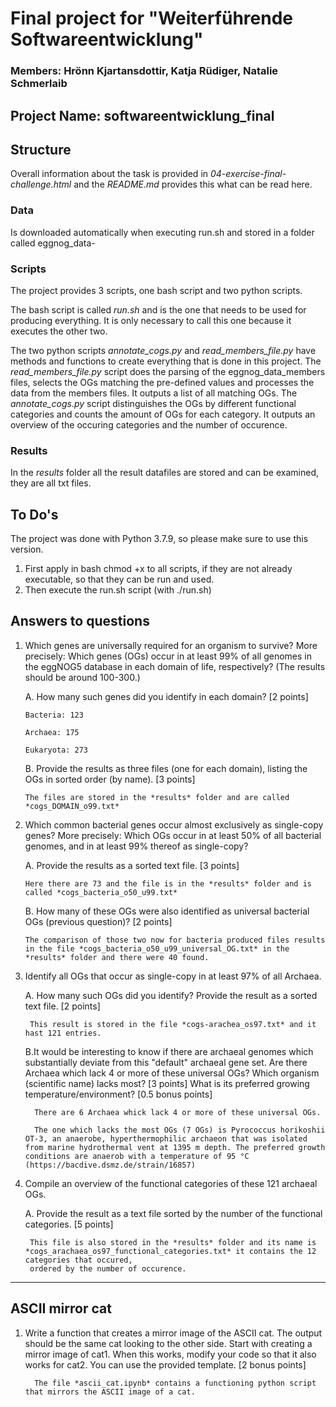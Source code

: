 # Final project for "Weiterführende Softwareentwicklung"

### Members: Hrönn Kjartansdottir, Katja Rüdiger, Natalie Schmerlaib

## Project Name: softwareentwicklung_final

## Structure
Overall information about the task is provided in *04-exercise-final-challenge.html* and the *README.md* provides this what can be read here.

### Data
Is downloaded automatically when executing run.sh and stored in a folder called eggnog_data-

### Scripts
The project provides 3 scripts, one bash script and two python scripts.

The bash script is called *run.sh* and is the one that needs to be used for producing everything. It is only necessary to call this one because it executes the other two.

The two python scripts *annotate_cogs.py* and *read_members_file.py* have methods and functions to create everything that is done in this project. The *read_members_file.py* script does the parsing of the eggnog_data_members files, selects the OGs matching the pre-defined values and processes the data from the members files. It outputs a list of all matching OGs. The *annotate_cogs.py* script distinguishes the OGs by different functional categories and counts the amount of OGs for each category. It outputs an overview of the occuring categories and the number of occurence.

### Results

In the *results* folder all the result datafiles are stored and can be examined, they are all txt files.


## To Do's

The project was done with Python 3.7.9, so please make sure to use this version.

1. First apply in bash chmod +x to all scripts, if they are not already executable, so that they can be run and used.
2. Then execute the run.sh script (with ./run.sh)


## Answers to questions

1. Which genes are universally required for an organism to survive? More precisely: Which genes (OGs) occur in at least 99% of all genomes in the eggNOG5 database in each domain of life, respectively? (The results should be around 100-300.)

   A. How many such genes did you identify in each domain? [2 points]
       
       Bacteria: 123
       
       Archaea: 175
       
       Eukaryota: 273
   
   
   B. Provide the results as three files (one for each domain), listing the OGs in sorted order (by name). [3 points]
       
       The files are stored in the *results* folder and are called *cogs_DOMAIN_o99.txt*
       


2. Which common bacterial genes occur almost exclusively as single-copy genes? More precisely: Which OGs occur in at least 50% of all bacterial genomes, and in at least 99% thereof as single-copy?

   A. Provide the results as a sorted text file. [3 points]
       
       Here there are 73 and the file is in the *results* folder and is called *cogs_bacteria_o50_u99.txt*
       
   B. How many of these OGs were also identified as universal bacterial OGs (previous question)? [2 points]
   
       The comparison of those two now for bacteria produced files results in the file *cogs_bacteria_o50_u99_universal_OG.txt* in the *results* folder and there were 40 found.



3. Identify all OGs that occur as single-copy in at least 97% of all Archaea.

    A. How many such OGs did you identify? Provide the result as a sorted text file. [2 points]
        
        This result is stored in the file *cogs-arachea_os97.txt* and it hast 121 entries.
    
    B.It would be interesting to know if there are archaeal genomes which substantially deviate from this "default" archaeal gene set. Are there Archaea which lack 4 or more of these universal OGs? Which organism (scientific name) lacks most? [3 points] What is its preferred growing temperature/environment? [0.5 bonus points]
    
         There are 6 Archaea whick lack 4 or more of these universal OGs.
         
         The one which lacks the most OGs (7 OGs) is Pyrococcus horikoshii OT-3, an anaerobe, hyperthermophilic archaeon that was isolated from marine hydrothermal vent at 1395 m depth. The preferred growth conditions are anaerob with a temperature of 95 °C (https://bacdive.dsmz.de/strain/16857)
        


4. Compile an overview of the functional categories of these 121 archaeal OGs.

    A. Provide the result as a text file sorted by the number of the functional categories. [5 points]
        
        This file is also stored in the *results* folder and its name is *cogs_arachaea_os97_functional_categories.txt* it contains the 12 categories that occured,
        ordered by the number of occurence.


___________________________________________________________________________________________________________

## ASCII mirror cat

1. Write a function that creates a mirror image of the ASCII cat. The output should be the same cat looking to the other side. Start with creating a mirror image of cat1. When this works, modify your code so that it also works for cat2. You can use the provided template. [2 bonus points]

         The file *ascii_cat.ipynb* contains a functioning python script that mirrors the ASCII image of a cat.


